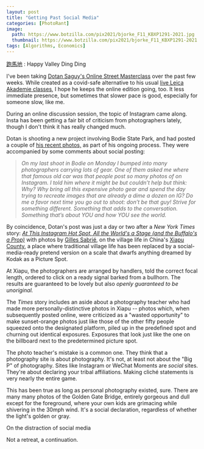 ```yaml
---
layout: post
title: "Getting Past Social Media"
categories: [PhotoRant]
image:
  path: https://www.botzilla.com/pix2021/bjorke_F11_KBXP1291-2021.jpg
  thumbnail: https://www.botzilla.com/pix2021/bjorke_F11_KBXP1291-2021.jpg
tags: [Algorithms, Economics]
---
```


<a href="https://www.instagram.com/p/BPJUpRTAtij/">跑馬地</a> : Happy Valley Ding Ding

I've been taking <a href="https://courses.dotansaguy.com/">Dotan Saguy's Online Street Masterclass</a> over the past few weeks. While created as a covid-safe alternative to his usual <a href="https://leicaakademieusa.com/product/street-photography-in-depth-venice-beach-with-dotan-saguy-september-2021/">live Leica Akademie classes</a>, I hope he keeps the online edition going, too. It less immediate presence, but sometimes that slower pace is good, especially for someone slow, like me.

During an online discussion session, the topic of Instagram came along. Insta has been getting a fair bit of criticism from photographers lately, though I don't think it has really changed much.

Dotan is shooting a new project involving Bodie State Park, and had posted a couple of <a href="https://www.instagram.com/p/CQwO679Le8G/k">his recent photos,</a> as part of his ongoing process. They were accompanied by some comments about social posting:

<!--more-->

<blockquote><i>On my last shoot in Bodie on Monday I bumped into many photographers carrying lots of gear. One of them asked me where that famous old car was that people post so many photos of on Instagram. I told him where it might be but couldn’t help but think: Why? Why bring all this expensive photo gear and spend the day trying to recreate images that are already a dime a dozen on IG? Do me a favor next time you go out to shoot: don’t be that guy! Strive for something different. Something that adds to the conversation. Something that’s about YOU and how YOU see the world.</i></blockquote>

By coincidence, Dotan's post was just a day or two after a <i>New York Times</i> story: <a href="https://www.nytimes.com/2021/06/28/world/asia/china-staged-photo-shoots.html"><i>At This Instagram Hot Spot, All the World's a Stage (and the Buffalo's a Prop)</i></a> with photos by <a href="https://www.gsabrie.com/">Gilles Sabrié,</a> on the village life in China's <a href="https://en.wikipedia.org/wiki/Xiapu_County">Xiapu County,</a> a place where traditional village life has been replaced by a social-media-ready pretend version on a scale that dwarfs anything dreamed by Kodak as a Picture Spot.

At Xiapu, the photographers are arranged by handlers, told the correct focal length, ordered to click on a ready signal barked from a bullhorn. The results are guaranteed to be lovely but also <i>openly guaranteed to be unoriginal.</i>

The <i>Times</i> story includes an aside about a photography teacher who had made more personally-distinctive photos in Xiapu -- photos which, when subsequently posted online, were criticized as a "wasted opportunity" to make sunset-orange photos just like those of the other fifty people squeezed onto the designated platform, piled up in the predefined spot and churning out identical exposures. Exposures that look just like the one on the billboard next to the predetermined picture spot.

The photo teacher's mistake is a common one. They think that a photography site is about photography. It's not, at least not about the "Big P" of photography. Sites like Instagram or WeChat Moments are <i>social</i> sites. They're about declaring your tribal affiliations. Making cliché statements is very nearly the entire game.

This has been true as long as personal photography existed, sure. There are many many photos of the Golden Gate Bridge, entirely gorgeous and dull except for the foreground, where your own kids are grimacing while shivering in the 30mph wind. It's a social declaration, regardless of whether the light's golden or gray.

On the distraction of social media

Not a retreat, a continuation.

